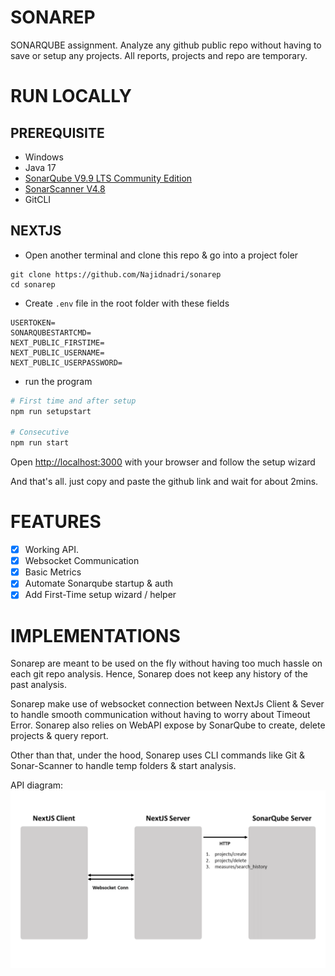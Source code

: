 # SONAREP

SONARQUBE assignment. Analyze any github public repo without having to save or setup any projects. All reports, projects and repo are temporary.

# RUN LOCALLY

## PREREQUISITE 

- Windows
- Java 17
- [SonarQube V9.9 LTS Community Edition](https://www.sonarsource.com/products/sonarqube/downloads/)
- [SonarScanner V4.8](https://docs.sonarqube.org/latest/analyzing-source-code/scanners/sonarscanner/)
- GitCLI



## NEXTJS

- Open another terminal and clone this repo & go into a project foler
```
git clone https://github.com/Najidnadri/sonarep
cd sonarep
```

- Create `.env` file in the root folder with these fields
```
USERTOKEN=
SONARQUBESTARTCMD=
NEXT_PUBLIC_FIRSTIME=
NEXT_PUBLIC_USERNAME=
NEXT_PUBLIC_USERPASSWORD=
```

- run the program
```bash
# First time and after setup
npm run setupstart

# Consecutive 
npm run start
```

Open [http://localhost:3000](http://localhost:3000) with your browser and follow the setup wizard

And that's all. just copy and paste the github link and wait for about 2mins.


# FEATURES

- [x] Working API.
- [x] Websocket Communication
- [x] Basic Metrics
- [x] Automate Sonarqube startup & auth
- [x] Add First-Time setup wizard / helper

# IMPLEMENTATIONS
Sonarep are meant to be used on the fly without having too much hassle on each git repo analysis. Hence, Sonarep does not keep any history of the past analysis. 

Sonarep make use of websocket connection between NextJs Client & Sever to handle smooth communication without having to worry about Timeout Error. Sonarep also relies on WebAPI expose by SonarQube to create, delete projects & query report.

Other than that, under the hood, Sonarep uses CLI commands like Git & Sonar-Scanner to handle temp folders & start analysis.

API diagram:
![API DIAGRAM](./pics/APIdiagram.png)



